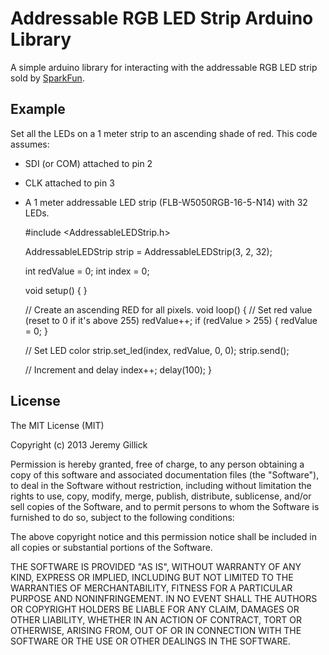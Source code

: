 Addressable RGB LED Strip Arduino Library
=========================================

A simple arduino library for interacting with the addressable RGB LED strip sold by [SparkFun](https://www.sparkfun.com/products/11272).


Example
-------
Set all the LEDs on a 1 meter strip to an ascending shade of red. This code assumes:
  * SDI (or COM) attached to pin 2
  * CLK attached to pin 3
  * A 1 meter addressable LED strip (FLB-W5050RGB-16-5-N14) with 32 LEDs.

    #include <AddressableLEDStrip.h>

    AddressableLEDStrip strip = AddressableLEDStrip(3, 2, 32);

    int redValue = 0;
    int index = 0;

    void setup()
    {
    }

    // Create an ascending RED for all pixels.
    void loop()
    {
      // Set red value (reset to 0 if it's above 255)
      redValue++;
      if (redValue > 255) {
        redValue = 0;
      }

      // Set LED color
      strip.set_led(index, redValue, 0, 0);
      strip.send();

      // Increment and delay
      index++;
      delay(100);
    }

License
-------
The MIT License (MIT)

Copyright (c) 2013 Jeremy Gillick

Permission is hereby granted, free of charge, to any person obtaining a copy of
this software and associated documentation files (the "Software"), to deal in
the Software without restriction, including without limitation the rights to
use, copy, modify, merge, publish, distribute, sublicense, and/or sell copies of
the Software, and to permit persons to whom the Software is furnished to do so,
subject to the following conditions:

The above copyright notice and this permission notice shall be included in all
copies or substantial portions of the Software.

THE SOFTWARE IS PROVIDED "AS IS", WITHOUT WARRANTY OF ANY KIND, EXPRESS OR
IMPLIED, INCLUDING BUT NOT LIMITED TO THE WARRANTIES OF MERCHANTABILITY, FITNESS
FOR A PARTICULAR PURPOSE AND NONINFRINGEMENT. IN NO EVENT SHALL THE AUTHORS OR
COPYRIGHT HOLDERS BE LIABLE FOR ANY CLAIM, DAMAGES OR OTHER LIABILITY, WHETHER
IN AN ACTION OF CONTRACT, TORT OR OTHERWISE, ARISING FROM, OUT OF OR IN
CONNECTION WITH THE SOFTWARE OR THE USE OR OTHER DEALINGS IN THE SOFTWARE.
